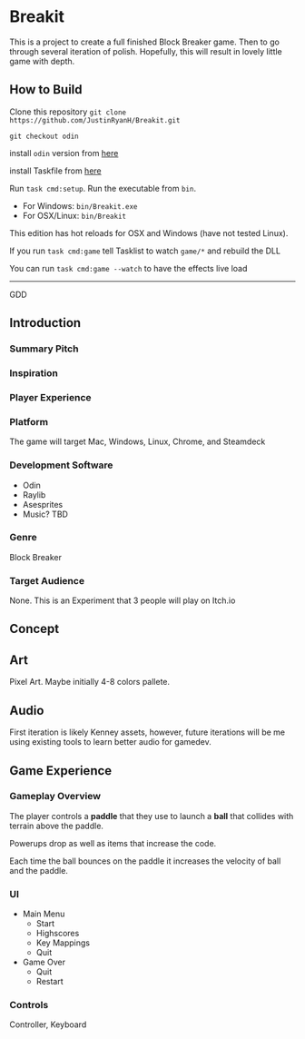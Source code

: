 # Breakit

This is a project to create a full finished Block Breaker game.
Then to go through several iteration of polish. Hopefully,
this will result in lovely little game with depth.

## How to Build

Clone this repository `git clone https://github.com/JustinRyanH/Breakit.git`

`git checkout odin`

install `odin` version from [here](https://odin-lang.org/docs/install/)

install Taskfile from [here](https://taskfile.dev/installation/)

Run `task cmd:setup`. Run the executable from `bin`.

- For Windows: `bin/Breakit.exe`
- For OSX/Linux: `bin/Breakit`

This edition has hot reloads for OSX and Windows (have not tested Linux).

If you run `task cmd:game` tell Tasklist to watch `game/*` and rebuild the DLL

You can run `task cmd:game --watch` to have the effects live load

---
GDD

## Introduction

### Summary Pitch

### Inspiration

### Player Experience

### Platform

The game will target Mac, Windows, Linux, Chrome, and Steamdeck

### Development Software

- Odin
- Raylib
- Asesprites
- Music? TBD

### Genre

Block Breaker

### Target Audience

None. This is an Experiment that 3 people will play on Itch.io

## Concept

## Art

Pixel Art. Maybe initially 4-8 colors pallete.

## Audio

First iteration is likely Kenney assets,
however, future iterations will be me using existing
tools to learn better audio for gamedev.

## Game Experience

### Gameplay Overview

The player controls a **paddle** that they use to launch a
**ball** that collides with terrain above the paddle.

Powerups drop as well as items that increase the code.

Each time the ball bounces on the paddle it increases
the velocity of ball and the paddle.

### UI

- Main Menu
  - Start
  - Highscores
  - Key Mappings
  - Quit
- Game Over
  - Quit
  - Restart

### Controls

Controller, Keyboard
